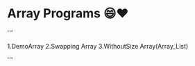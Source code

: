 # **Array Programs :smile::heart:**
'''


1.DemoArray
2.Swapping Array
3.WithoutSize Array(Array_List)


      
'''
